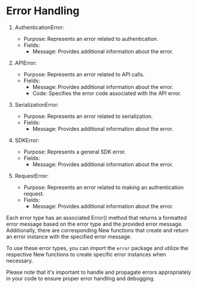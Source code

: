 # Error Handling

1. AuthenticationError:
   - Purpose: Represents an error related to authentication.
   - Fields:
     - Message: Provides additional information about the error.

2. APIError:
   - Purpose: Represents an error related to API calls.
   - Fields:
     - Message: Provides additional information about the error.
     - Code: Specifies the error code associated with the API error.

3. SerializationError:
   - Purpose: Represents an error related to serialization.
   - Fields:
     - Message: Provides additional information about the error.

4. SDKError:
   - Purpose: Represents a general SDK error.
   - Fields:
     - Message: Provides additional information about the error.

5. RequestError:
   - Purpose: Represents an error related to making an authentication request.
   - Fields:
     - Message: Provides additional information about the error.

Each error type has an associated Error() method that returns a formatted error message based on the error type and the provided error message. Additionally, there are corresponding New<ErrorType> functions that create and return an error instance with the specified error message.

To use these error types, you can import the `error` package and utilize the respective New<ErrorType> functions to create specific error instances when necessary.

Please note that it's important to handle and propagate errors appropriately in your code to ensure proper error handling and debugging.